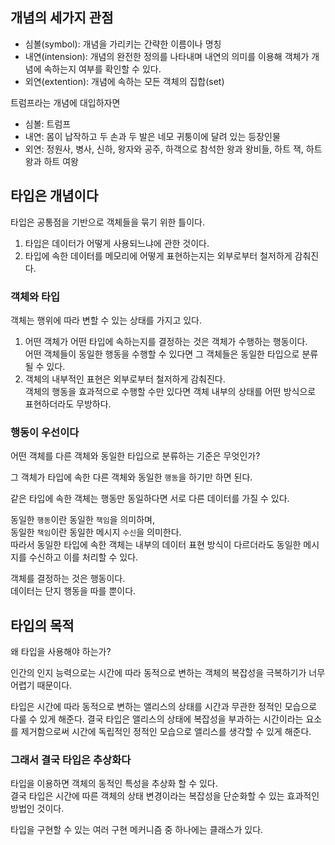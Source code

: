 ## 개념의 세가지 관점

- 심볼(symbol): 개념을 가리키는 간략한 이름이나 명칭
- 내연(intension): 개념의 완전한 정의를 나타내며 내연의 의미를 이용해 객체가 개념에 속하는지 여부를 확인할 수 있다.
- 외연(extention): 개념에 속하는 모든 객체의 집합(set)

트럼프라는 개념에 대입하자면

- 심볼: 트럼프
- 내연: 몸이 납작하고 두 손과 두 발은 네모 귀퉁이에 달려 있는 등장인물
- 외연: 정원사, 병사, 신하, 왕자와 공주, 하객으로 참석한 왕과 왕비들, 하트 잭, 하트 왕과 하트 여왕

## 타입은 개념이다
타입은 공통점을 기반으로 객체들을 묶기 위한 틀이다.

1. 타입은 데이터가 어떻게 사용되느냐에 관한 것이다.
2. 타입에 속한 데이터를 메모리에 어떻게 표현하는지는 외부로부터 철저하게 감춰진다.

### 객체와 타입
객체는 행위에 따라 변할 수 있는 상태를 가지고 있다.

1. 어떤 객체가 어떤 타입에 속하는지를 결정하는 것은 객체가 수행하는 행동이다. <br> 어떤 객체들이 동일한 행동을 수행할 수 있다면 그 객체들은 동일한 타입으로 분류될 수 있다.
2. 객체의 내부적인 표현은 외부로부터 철저하게 감춰진다.<br> 객체의 행동을 효과적으로 수행할 수만 있다면 객체 내부의 상태를 어떤 방식으로 표현하더라도 무방하다.

### 행동이 우선이다
어떤 객체를 다른 객체와 동일한 타입으로 분류하는 기준은 무엇인가?

그 객체가 타입에 속한 다른 객체와 동일한 `행동`을 하기만 하면 된다.

같은 타입에 속한 객체는 행동만 동일하다면 서로 다른 데이터를 가질 수 있다.

동일한 `행동`이란 동일한 `책임`을 의미하며,<br> 동일한 `책임`이란 동일한 메시지 `수신`을 의미한다.<br>
따라서 동일한 타입에 속한 객체는 내부의 데이터 표현 방식이 다르더라도 동일한 메시지를 수신하고 이를 처리할 수 있다.

객체를 결정하는 것은 행동이다.<br>
데이터는 단지 행동을 따를 뿐이다.

## 타입의 목적
왜 타입을 사용해야 하는가?

인간의 인지 능력으로는 시간에 따라 동적으로 변하는 객체의 복잡성을 극복하기가 너무 어렵기 때문이다.

타입은 시간에 따라 동적으로 변하는 앨리스의 상태를 시간과 무관한 정적인 모습으로 다룰 수 있게 해준다. 결국 타입은 앨리스의 상태에 복잡성을 부과하는 시간이라는 요소를 제거함으로써 시간에 독립적인 정적인 모습으로 앨리스를 생각할 수 있게 해준다.

### 그래서 결국 타입은 추상화다
타입을 이용하면 객체의 동적인 특성을 추상화 할 수 있다.<br>
결국 타입은 시간에 따른 객체의 상태 변경이라는 복잡성을 단순화할 수 있는 효과적인 방법인 것이다.

타입을 구현할 수 있는 여러 구현 메커니즘 중 하나에는 클래스가 있다.
